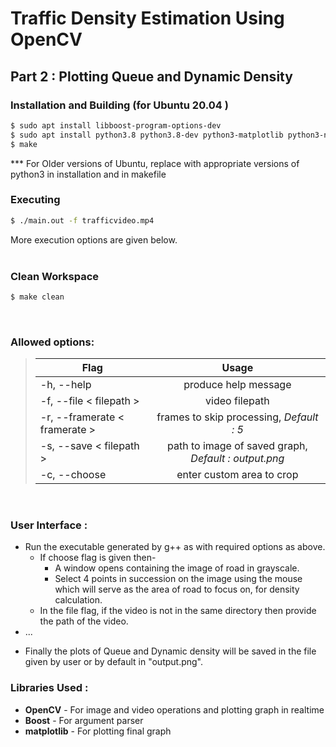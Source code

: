# Traffic Density Estimation Using OpenCV

## Part 2 : Plotting Queue and Dynamic Density


### Installation and Building (for Ubuntu 20.04 )

``` bash
$ sudo apt install libboost-program-options-dev
$ sudo apt install python3.8 python3.8-dev python3-matplotlib python3-numpy
$ make
```  
*** For Older versions of Ubuntu, replace with appropriate versions of python3 in installation and in makefile

### Executing 
``` bash
$ ./main.out -f trafficvideo.mp4 
```  
More execution options are given below.
<br/>
<br/>

### Clean Workspace
``` bash
$ make clean
```

<br/>

### Allowed options:
>| Flag      | Usage           |
>| ------------- |:-------------:|
>| -h, --help                     | produce help message |
>| -f, --file < filepath >    | video filepath      |
>| -r, --framerate < framerate >    | frames to skip processing, *Default : 5*      |
>| -s, --save < filepath >    | path to image of saved graph,  *Default : output.png*   |
>| -c, --choose                   | enter custom area to crop     | 
<br/>


### User Interface : 

- Run the executable generated by g++ as with required options as above.
    - If choose flag is given then-
      - A window opens containing the image of road in grayscale. 
      - Select 4 points in succession on the image using the mouse which will serve as the area of road to focus on, for density calculation.
    -  In the file flag, if the video is not in the same directory then provide the path of the video.
- ...
<!-- - A window opens containing the image in grayscale.
  - Select 4 points in succession on the image using the mouse which will serve as the source coordinates for the transform.
- A new window opens with the transformed image, with the outline of the rectangle to be cropped. 
  - The transformed image is obtained by applying a homographic transform of the source points onto the destination points and then selecting the smallest rectangle that contains a part of the actual image.
  - Press Enter to conform the selection, and Esc. to cancel and exit.
- On conformation, another window opens containing the cropped image.  -->
- Finally the plots of Queue and Dynamic density will be saved in the file given by user or by default in "output.png".


### Libraries Used :
- **OpenCV** - For image and video operations and plotting graph in realtime
- **Boost** - For argument parser
- **matplotlib** - For plotting final graph 